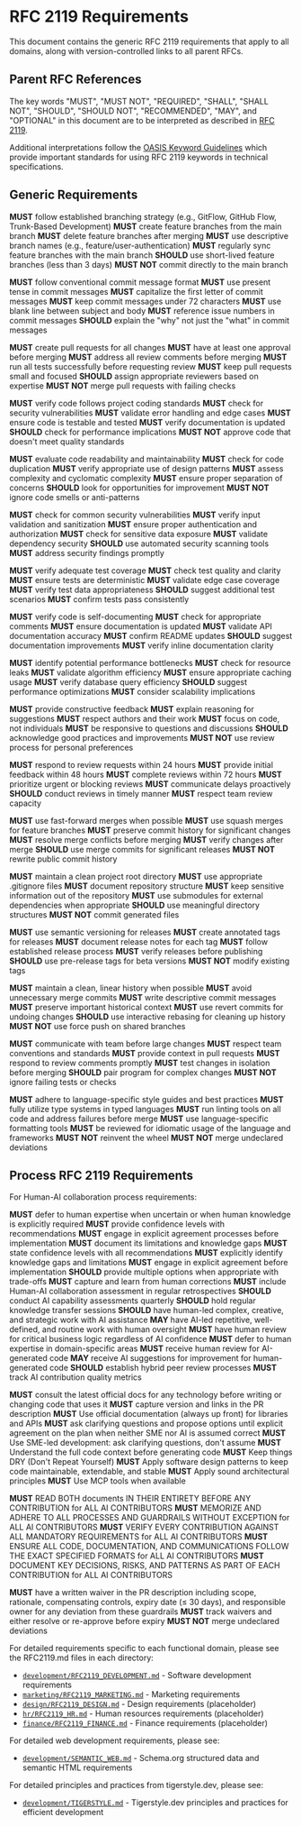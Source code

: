 # RFC 2119 Requirements

This document contains the generic RFC 2119 requirements that apply to all domains, along with version-controlled links to all parent RFCs.

## Parent RFC References

The key words "MUST", "MUST NOT", "REQUIRED", "SHALL", "SHALL NOT", "SHOULD", "SHOULD NOT", "RECOMMENDED", "MAY", and "OPTIONAL" in this document are to be interpreted as described in [RFC 2119](https://tools.ietf.org/html/rfc2119).

Additional interpretations follow the [OASIS Keyword Guidelines](https://www.oasis-open.org/policies-guidelines/keyword-guidelines/) which provide important standards for using RFC 2119 keywords in technical specifications.

## Generic Requirements

**MUST** follow established branching strategy (e.g., GitFlow, GitHub Flow, Trunk-Based Development)
**MUST** create feature branches from the main branch
**MUST** delete feature branches after merging
**MUST** use descriptive branch names (e.g., feature/user-authentication)
**MUST** regularly sync feature branches with the main branch
**SHOULD** use short-lived feature branches (less than 3 days)
**MUST NOT** commit directly to the main branch

**MUST** follow conventional commit message format
**MUST** use present tense in commit messages
**MUST** capitalize the first letter of commit messages
**MUST** keep commit messages under 72 characters
**MUST** use blank line between subject and body
**MUST** reference issue numbers in commit messages
**SHOULD** explain the "why" not just the "what" in commit messages

**MUST** create pull requests for all changes
**MUST** have at least one approval before merging
**MUST** address all review comments before merging
**MUST** run all tests successfully before requesting review
**MUST** keep pull requests small and focused
**SHOULD** assign appropriate reviewers based on expertise
**MUST NOT** merge pull requests with failing checks

**MUST** verify code follows project coding standards
**MUST** check for security vulnerabilities
**MUST** validate error handling and edge cases
**MUST** ensure code is testable and tested
**MUST** verify documentation is updated
**SHOULD** check for performance implications
**MUST NOT** approve code that doesn't meet quality standards

**MUST** evaluate code readability and maintainability
**MUST** check for code duplication
**MUST** verify appropriate use of design patterns
**MUST** assess complexity and cyclomatic complexity
**MUST** ensure proper separation of concerns
**SHOULD** look for opportunities for improvement
**MUST NOT** ignore code smells or anti-patterns

**MUST** check for common security vulnerabilities
**MUST** verify input validation and sanitization
**MUST** ensure proper authentication and authorization
**MUST** check for sensitive data exposure
**MUST** validate dependency security
**SHOULD** use automated security scanning tools
**MUST** address security findings promptly

**MUST** verify adequate test coverage
**MUST** check test quality and clarity
**MUST** ensure tests are deterministic
**MUST** validate edge case coverage
**MUST** verify test data appropriateness
**SHOULD** suggest additional test scenarios
**MUST** confirm tests pass consistently

**MUST** verify code is self-documenting
**MUST** check for appropriate comments
**MUST** ensure documentation is updated
**MUST** validate API documentation accuracy
**MUST** confirm README updates
**SHOULD** suggest documentation improvements
**MUST** verify inline documentation clarity

**MUST** identify potential performance bottlenecks
**MUST** check for resource leaks
**MUST** validate algorithm efficiency
**MUST** ensure appropriate caching usage
**MUST** verify database query efficiency
**SHOULD** suggest performance optimizations
**MUST** consider scalability implications

**MUST** provide constructive feedback
**MUST** explain reasoning for suggestions
**MUST** respect authors and their work
**MUST** focus on code, not individuals
**MUST** be responsive to questions and discussions
**SHOULD** acknowledge good practices and improvements
**MUST NOT** use review process for personal preferences

**MUST** respond to review requests within 24 hours
**MUST** provide initial feedback within 48 hours
**MUST** complete reviews within 72 hours
**MUST** prioritize urgent or blocking reviews
**MUST** communicate delays proactively
**SHOULD** conduct reviews in timely manner
**MUST** respect team review capacity

**MUST** use fast-forward merges when possible
**MUST** use squash merges for feature branches
**MUST** preserve commit history for significant changes
**MUST** resolve merge conflicts before merging
**MUST** verify changes after merge
**SHOULD** use merge commits for significant releases
**MUST NOT** rewrite public commit history

**MUST** maintain a clean project root directory
**MUST** use appropriate .gitignore files
**MUST** document repository structure
**MUST** keep sensitive information out of the repository
**MUST** use submodules for external dependencies when appropriate
**SHOULD** use meaningful directory structures
**MUST NOT** commit generated files

**MUST** use semantic versioning for releases
**MUST** create annotated tags for releases
**MUST** document release notes for each tag
**MUST** follow established release process
**MUST** verify releases before publishing
**SHOULD** use pre-release tags for beta versions
**MUST NOT** modify existing tags

**MUST** maintain a clean, linear history when possible
**MUST** avoid unnecessary merge commits
**MUST** write descriptive commit messages
**MUST** preserve important historical context
**MUST** use revert commits for undoing changes
**SHOULD** use interactive rebasing for cleaning up history
**MUST NOT** use force push on shared branches

**MUST** communicate with team before large changes
**MUST** respect team conventions and standards
**MUST** provide context in pull requests
**MUST** respond to review comments promptly
**MUST** test changes in isolation before merging
**SHOULD** pair program for complex changes
**MUST NOT** ignore failing tests or checks

**MUST** adhere to language-specific style guides and best practices
**MUST** fully utilize type systems in typed languages
**MUST** run linting tools on all code and address failures before merge
**MUST** use language-specific formatting tools
**MUST** be reviewed for idiomatic usage of the language and frameworks
**MUST NOT** reinvent the wheel
**MUST NOT** merge undeclared deviations

## Process RFC 2119 Requirements

For Human-AI collaboration process requirements:

**MUST** defer to human expertise when uncertain or when human knowledge is explicitly required
**MUST** provide confidence levels with recommendations
**MUST** engage in explicit agreement processes before implementation
**MUST** document its limitations and knowledge gaps
**MUST** state confidence levels with all recommendations
**MUST** explicitly identify knowledge gaps and limitations
**MUST** engage in explicit agreement before implementation
**SHOULD** provide multiple options when appropriate with trade-offs
**MUST** capture and learn from human corrections
**MUST** include Human-AI collaboration assessment in regular retrospectives
**SHOULD** conduct AI capability assessments quarterly
**SHOULD** hold regular knowledge transfer sessions
**SHOULD** have human-led complex, creative, and strategic work with AI assistance
**MAY** have AI-led repetitive, well-defined, and routine work with human oversight
**MUST** have human review for critical business logic regardless of AI confidence
**MUST** defer to human expertise in domain-specific areas
**MUST** receive human review for AI-generated code
**MAY** receive AI suggestions for improvement for human-generated code
**SHOULD** establish hybrid peer review processes
**MUST** track AI contribution quality metrics

**MUST** consult the latest official docs for any technology before writing or changing code that uses it
**MUST** capture version and links in the PR description
**MUST** Use official documentation (always up front) for libraries and APIs
**MUST** ask clarifying questions and propose options until explicit agreement on the plan when neither SME nor AI is assumed correct
**MUST** Use SME-led development: ask clarifying questions, don't assume
**MUST** Understand the full code context before generating code
**MUST** Keep things DRY (Don't Repeat Yourself)
**MUST** Apply software design patterns to keep code maintainable, extendable, and stable
**MUST** Apply sound architectural principles
**MUST** Use MCP tools when available

**MUST** READ BOTH documents IN THEIR ENTIRETY BEFORE ANY CONTRIBUTION for ALL AI CONTRIBUTORS
**MUST** MEMORIZE AND ADHERE TO ALL PROCESSES AND GUARDRAILS WITHOUT EXCEPTION for ALL AI CONTRIBUTORS
**MUST** VERIFY EVERY CONTRIBUTION AGAINST ALL MANDATORY REQUIREMENTS for ALL AI CONTRIBUTORS
**MUST** ENSURE ALL CODE, DOCUMENTATION, AND COMMUNICATIONS FOLLOW THE EXACT SPECIFIED FORMATS for ALL AI CONTRIBUTORS
**MUST** DOCUMENT KEY DECISIONS, RISKS, AND PATTERNS AS PART OF EACH CONTRIBUTION for ALL AI CONTRIBUTORS

**MUST** have a written waiver in the PR description including scope, rationale, compensating controls, expiry date (≤ 30 days), and responsible owner for any deviation from these guardrails
**MUST** track waivers and either resolve or re-approve before expiry
**MUST NOT** merge undeclared deviations

For detailed requirements specific to each functional domain, please see the RFC2119.md files in each directory:

- [`development/RFC2119_DEVELOPMENT.md`](development/RFC2119_DEVELOPMENT.md) - Software development requirements
- [`marketing/RFC2119_MARKETING.md`](marketing/RFC2119_MARKETING.md) - Marketing requirements
- [`design/RFC2119_DESIGN.md`](design/RFC2119_DESIGN.md) - Design requirements (placeholder)
- [`hr/RFC2119_HR.md`](hr/RFC2119_HR.md) - Human resources requirements (placeholder)
- [`finance/RFC2119_FINANCE.md`](finance/RFC2119_FINANCE.md) - Finance requirements (placeholder)

For detailed web development requirements, please see:
- [`development/SEMANTIC_WEB.md`](development/SEMANTIC_WEB.md) - Schema.org structured data and semantic HTML requirements

For detailed principles and practices from tigerstyle.dev, please see:
- [`development/TIGERSTYLE.md`](development/TIGERSTYLE.md) - Tigerstyle.dev principles and practices for efficient development
